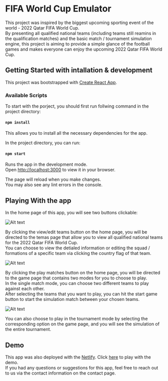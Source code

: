 # FIFA World Cup Emulator

This project was inspired by the biggest upcoming sporting event of the world - 2022 Qatar FIFA World Cup.\
By presenting all qualified national teams (including teams still reamins in the qualification matches) and the basic match / tournament simulation engine, this project is aiming to provide a simple glance of the football games and makes everyone can enjoy the upcoming 2022 Qatar FIFA World Cup.

## Getting Started with intallation & development

This project was bootstrapped with [Create React App](https://github.com/facebook/create-react-app).

### Available Scripts

To start with the porject, you should first run follwing command in the project directory:

#### `npm install`

This allows you to install all the necessary dependencies for the app.

In the project directory, you can run:

#### `npm start`

Runs the app in the development mode.\
Open [http://localhost:3000](http://localhost:3000) to view it in your browser.

The page will reload when you make changes.\
You may also see any lint errors in the console.

## Playing With the app

In the home page of this app, you will see two buttons clickable:

![Alt text](https://yans-capstone-backend.herokuapp.com/screenshots/screenshot-1.jpg "home page")

By clicking the view/edit teams button on the home page, you will be directed to the temas page that allow you to view all qualified national teams for the 2022 Qatar FIFA World Cup.\
You can choose to view the detialed information or editing the squad / formations of a specific team via clicking the country flag of that team.

![Alt text](https://yans-capstone-backend.herokuapp.com/screenshots/screenshot-2.jpg "teams page")

By clicking the play matches button on the home page, you will be directed to the game page that contains two modes for you to choose to play.\
In the single match mode, you can choose two different teams to play against each other.\
After selecting the teams that you want to play, you can hit the start game button to start the simulation match between your chosen teams.

![Alt text](https://yans-capstone-backend.herokuapp.com/screenshots/screenshot-3.jpg "game page")

You can also choose to play in the tournament mode by selecting the corresponding option on the game page, and you will see the simulation of the entire tournament.

## Demo

This app was also deployed with the [Netlify](https://www.netlify.com/). Click [here](https://yans-fifa-world-cup-emulator.netlify.app/) to play with the demo.\
If you had any questions or suggestions for this app, feel free to reach out to us via the contact information on the contact page.
